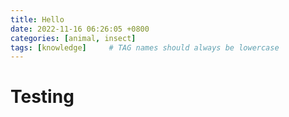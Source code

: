 ```yaml
---
title: Hello
date: 2022-11-16 06:26:05 +0800
categories: [animal, insect]
tags: [knowledge]     # TAG names should always be lowercase
---
```


# Testing